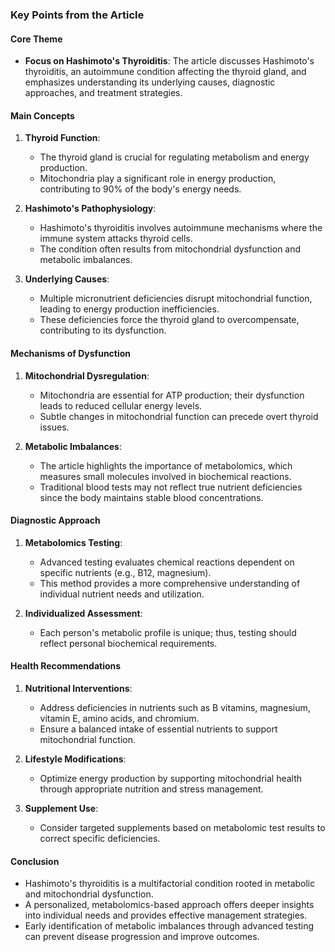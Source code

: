 ### Key Points from the Article

#### Core Theme
- **Focus on Hashimoto's Thyroiditis**: The article discusses Hashimoto's thyroiditis, an autoimmune condition affecting the thyroid gland, and emphasizes understanding its underlying causes, diagnostic approaches, and treatment strategies.

#### Main Concepts
1. **Thyroid Function**:
   - The thyroid gland is crucial for regulating metabolism and energy production.
   - Mitochondria play a significant role in energy production, contributing to 90% of the body's energy needs.

2. **Hashimoto's Pathophysiology**:
   - Hashimoto's thyroiditis involves autoimmune mechanisms where the immune system attacks thyroid cells.
   - The condition often results from mitochondrial dysfunction and metabolic imbalances.

3. **Underlying Causes**:
   - Multiple micronutrient deficiencies disrupt mitochondrial function, leading to energy production inefficiencies.
   - These deficiencies force the thyroid gland to overcompensate, contributing to its dysfunction.

#### Mechanisms of Dysfunction
1. **Mitochondrial Dysregulation**:
   - Mitochondria are essential for ATP production; their dysfunction leads to reduced cellular energy levels.
   - Subtle changes in mitochondrial function can precede overt thyroid issues.

2. **Metabolic Imbalances**:
   - The article highlights the importance of metabolomics, which measures small molecules involved in biochemical reactions.
   - Traditional blood tests may not reflect true nutrient deficiencies since the body maintains stable blood concentrations.

#### Diagnostic Approach
1. **Metabolomics Testing**:
   - Advanced testing evaluates chemical reactions dependent on specific nutrients (e.g., B12, magnesium).
   - This method provides a more comprehensive understanding of individual nutrient needs and utilization.

2. **Individualized Assessment**:
   - Each person's metabolic profile is unique; thus, testing should reflect personal biochemical requirements.

#### Health Recommendations
1. **Nutritional Interventions**:
   - Address deficiencies in nutrients such as B vitamins, magnesium, vitamin E, amino acids, and chromium.
   - Ensure a balanced intake of essential nutrients to support mitochondrial function.

2. **Lifestyle Modifications**:
   - Optimize energy production by supporting mitochondrial health through appropriate nutrition and stress management.

3. **Supplement Use**:
   - Consider targeted supplements based on metabolomic test results to correct specific deficiencies.

#### Conclusion
- Hashimoto's thyroiditis is a multifactorial condition rooted in metabolic and mitochondrial dysfunction.
- A personalized, metabolomics-based approach offers deeper insights into individual needs and provides effective management strategies.
- Early identification of metabolic imbalances through advanced testing can prevent disease progression and improve outcomes.